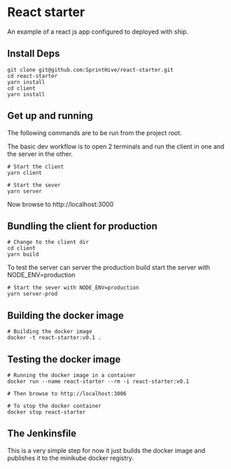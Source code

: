 # React starter

An example of a react js app configured to deployed with ship.

## Install Deps

    git clone git@github.com:SprintHive/react-starter.git
    cd react-starter
    yarn install
    cd client
    yarn install

## Get up and running

The following commands are to be run from the project root.

The basic dev workflow is to open 2 terminals and run the client in one and the server in the other.

    # Start the client 
    yarn client 
    
    # Start the sever 
    yarn server

Now browse to http://localhost:3000

## Bundling the client for production

    # Change to the client dir
    cd client
    yarn build
    
To test the server can server the production build start the server with NODE_ENV=production
    
    # Start the sever with NODE_ENV=production
    yarn server-prod
    
## Building the docker image

    # Building the docker image
    docker -t react-starter:v0.1 .
    
## Testing the docker image

    # Running the docker image in a container
    docker run --name react-starter --rm -i react-starter:v0.1 

    # Then browse to http://localhost:3006    
    
    # To stop the docker container
    docker stop react-starter 
    
## The Jenkinsfile 

This is a very simple step for now it just builds the docker image and publishes it to the minikube docker registry.    
